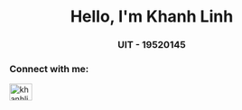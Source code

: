 <!-- ### Hello -->

<!--
**khanhlinh1406/khanhlinh1406** is a ✨ _special_ ✨ repository because its `README.md` (this file) appears on your GitHub profile.

Here are some ideas to get you started:

- 🔭 I’m currently working on ...
- 🌱 I’m currently learning ...
- 👯 I’m looking to collaborate on ...
- 🤔 I’m looking for help with ...
- 💬 Ask me about ...
- 📫 How to reach me: ...
- 😄 Pronouns: ...
- ⚡ Fun fact: ...
-->

<h1 align="center">Hello, I'm Khanh Linh</h1>
<h3 align="center">UIT - 19520145</h3>

<h3 align="left">Connect with me:</h3>
<p align="left">
<a href="https://linkedin.com/in/khanhlinhnguyen1406" target="blank"><img align="center" src="https://raw.githubusercontent.com/rahuldkjain/github-profile-readme-generator/master/src/images/icons/Social/linked-in-alt.svg" alt="khanhlinhnguyen1406" height="30" width="40" /></a>
</p>
